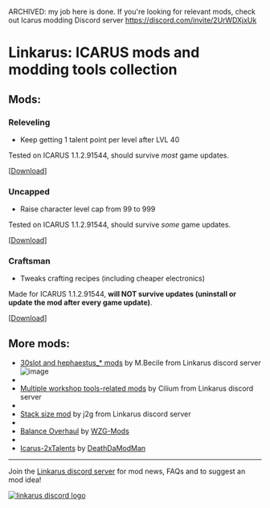 ARCHIVED: my job here is done. If you're looking for relevant mods, check out Icarus modding Discord server https://discord.com/invite/2UrWDXjxUk

# Linkarus: ICARUS mods and modding tools collection

## Mods:
### Releveling
- Keep getting 1 talent point per level after LVL 40

Tested on ICARUS 1.1.2.91544, should survive *most* game updates.

\[[Download](https://github.com/wafflecomposite/linkarus/releases/tag/releveling_1.1.1.90444_v2)\]

### Uncapped
- Raise character level cap from 99 to 999

Tested on ICARUS 1.1.2.91544, should survive *some* game updates.

\[[Download](https://github.com/wafflecomposite/linkarus/releases/tag/uncapped_1.1.1.90444_v1)\]

### Craftsman
- Tweaks crafting recipes (including cheaper electronics)

Made for ICARUS 1.1.2.91544, **will NOT survive updates (uninstall or update the mod after every game update)**.

\[[Download](https://github.com/wafflecomposite/linkarus/releases/tag/craftsman_V1_build1.1.2.91544)\]

## More mods:
- [30slot and hephaestus_* mods](https://drive.google.com/file/d/1Tgn8jUpMU0EeNk8dvtyVj6ID1hu8BqQt/view?usp=sharing) by M.Becile from Linkarus discord server
![image](https://cdn.discordapp.com/attachments/936634005678325792/944352853990981702/unknown.png)
- 
- [Multiple workshop tools-related mods](https://github.com/Cilium117/Icarus) by Cilium from Linkarus discord server
- 
- [Stack size mod](https://www.reddit.com/r/ICARUS/comments/sm2p6u/mod_stack_size_increase/) by j2g from Linkarus discord server
- 
- [Balance Overhaul](https://github.com/WZG-Mods/wzg-icarus-balance-overhaul/releases/tag/WZG_21) by [WZG-Mods](https://github.com/WZG-Mods)
-
- [Icarus-2xTalents](https://github.com/DeathDaModMan/Icarus-2xTalents) by [DeathDaModMan](https://github.com/DeathDaModMan)
---

Join the [Linkarus discord server](https://discord.gg/2UrWDXjxUk) for mod news, FAQs and to suggest an mod idea!

[![linkarus discord logo](https://user-images.githubusercontent.com/28294714/151571458-77d5f06f-5c20-4733-b40a-6916f352d44b.png)](https://discord.gg/2UrWDXjxUk)
